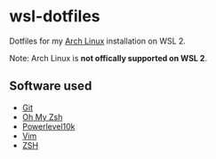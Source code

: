 # wsl-dotfiles

Dotfiles for my [Arch Linux](https://www.archlinux.org/) installation on WSL 2.

Note: Arch Linux is **not offically supported on WSL 2**.   

## Software used

- [Git](https://git-scm.com)
- [Oh My Zsh](https://github.com/ohmyzsh/ohmyzsh)
- [Powerlevel10k](https://github.com/romkatv/powerlevel10k)
- [Vim](https://www.vim.org)
- [ZSH](http://zsh.sourceforge.net/)
